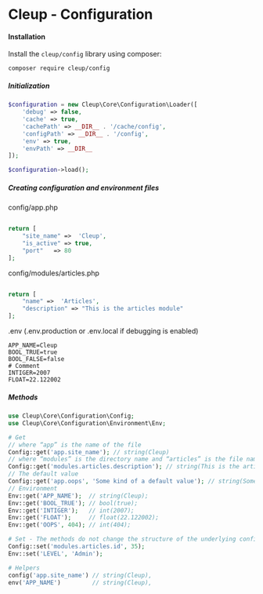 # Cleup - Configuration

#### Installation

Install the `cleup/config` library using composer:

```
composer require cleup/config
```

##### Initialization
```php 
$configuration = new Cleup\Core\Configuration\Loader([
    'debug' => false,
    'cache' => true,
    'cachePath' => __DIR__ . '/cache/config',
    'configPath' => __DIR__ . '/config',
    'env' => true,
    'envPath' => __DIR__
]);

$configuration->load();
```

##### Creating configuration and environment files
config/app.php
```php

return [
    "site_name" =>  'Cleup',
    "is_active" => true,
    "port"   => 80
];
```
config/modules/articles.php
```php

return [
    "name" =>  'Articles',
    "description" => "This is the articles module"
];
```

.env (.env.production or .env.local if debugging is enabled)
```properties
APP_NAME=Cleup
BOOL_TRUE=true
BOOL_FALSE=false
# Comment
INTIGER=2007
FLOAT=22.122002
```

##### Methods

```php
use Cleup\Core\Configuration\Config;
use Cleup\Core\Configuration\Environment\Env;

# Get
// where “app” is the name of the file
Config::get('app.site_name'); // string(Cleup)
// where “modules” is the directory name and “articles” is the file name
Config::get('modules.articles.description'); // string(This is the articles module)
// The default value
Config::get('app.oops', 'Some kind of a default value'); // string(Some kind of a default value)
// Environment
Env::get('APP_NAME');  // string(Cleup);
Env::get('BOOL_TRUE'); // bool(true);
Env::get('INTIGER');   // int(2007);
Env::get('FLOAT');     // float(22.122002);
Env::get('OOPS', 404); // int(404);

# Set - The methods do not change the structure of the underlying configuration and environment files.
Config::set('modules.articles.id', 35);
Env::set('LEVEL', 'Admin');

# Helpers
config('app.site_name') // string(Cleup),
env('APP_NAME')         // string(Cleup),
```



